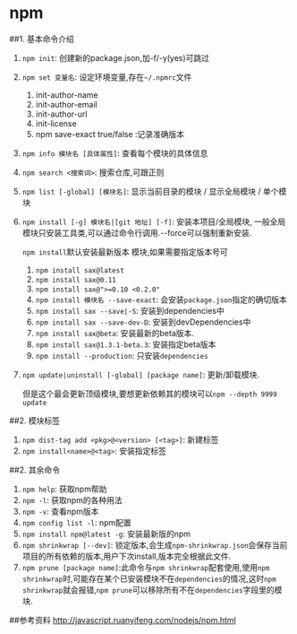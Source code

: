 # npm

##1. 基本命令介绍

1. `npm init`: 创建新的package.json,加-f/-y(yes)可跳过
2. `npm set 变量名`: 设定环境变量,存在`~/.npmrc`文件
     
     1. init-author-name
     2. init-author-email
     3. init-author-url
     4. init-license
     5. npm save-exact true/false :记录准确版本
3. `npm info 模块名 [具体属性]`: 查看每个模块的具体信息 
4. `npm search <搜索词>`: 搜索仓库,可跟正则
5. `npm list [-global] [模块名]`: 显示当前目录的模块 / 显示全局模块 / 单个模块
6. `npm install [-g] 模块名|[git 地址] [-f]`: 安装本项目/全局模块, 一般全局模块只安装工具类,可以通过命令行调用.--force可以强制重新安装.

    `npm install`默认安装最新版本 模块,如果需要指定版本号可
    1. `npm install sax@latest`
    2. `npm install sax@0.11`
    3. `npm install sax@">=0.10 <0.2.0"`
    4. `npm install 模块名 --save-exact`: 会安装`package.json`指定的确切版本
    5. `npm install sax --save|-S`: 安装到dependencies中 
    6. `npm install sax --save-dev-D`: 安装到devDependencies中
    7. `npm install sax@beta`: 安装最新的beta版本.
    8. `npm install sax@1.3.1-beta.3`: 安装指定beta版本
    9. `npm install --production`: 只安装`dependencies`
7. `npm update|uninstall [-global] [package name]`: 更新/卸载模块.

    但是这个最会更新顶级模块,要想更新依赖其的模块可以`npm --depth 9999 update`
  
  

##2. 模块标签

1. `npm dist-tag add <pkg>@<version> [<tag>]`: 新建标签
2. `npm install<name>@<tag>`: 安装指定标签




##2. 其余命令

1. `npm help`: 获取npm帮助
2. `npm -l`: 获取npm的各种用法
3. `npm -v`: 查看npm版本
4. `npm config list -l`: npm配置
5. `npm install npm@latest -g`: 安装最新版的npm
6. `npm shrinkwrap [--dev]`: 锁定版本,会生成`npm-shrinkwrap.json`会保存当前项目的所有依赖的版本,用户下次install,版本完全根据此文件.
7. `npm prune [package name]`:此命令与`npm shrinkwrap`配套使用,使用`npm shrinkwrap`时,可能存在某个已安装模块不在`dependencies`的情况,这时`npm shrinkwrap`就会报错,`npm prune`可以移除所有不在`dependencies`字段里的模块.

##参考资料
<http://javascript.ruanyifeng.com/nodejs/npm.html>